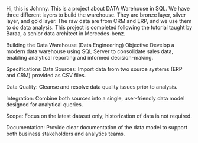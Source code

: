 Hi, this is Johnny.
This is a project about DATA Warehouse in SQL. We have three different layers to build the warehouse. They are bronze layer, silver layer, and gold layer. The raw data are from CRM and ERP, and we use them to do data analysis. This project is completed following the tutorial taught by Baraa, a senior data architect in Mercedes-benz.


Building the Data Warehouse (Data Engineering)
Objective
Develop a modern data warehouse using SQL Server to consolidate sales data, enabling analytical reporting and informed decision-making.

Specifications
Data Sources: Import data from two source systems (ERP and CRM) provided as CSV files.

Data Quality: Cleanse and resolve data quality issues prior to analysis.

Integration: Combine both sources into a single, user-friendly data model designed for analytical queries.

Scope: Focus on the latest dataset only; historization of data is not required.

Documentation: Provide clear documentation of the data model to support both business stakeholders and analytics teams.


